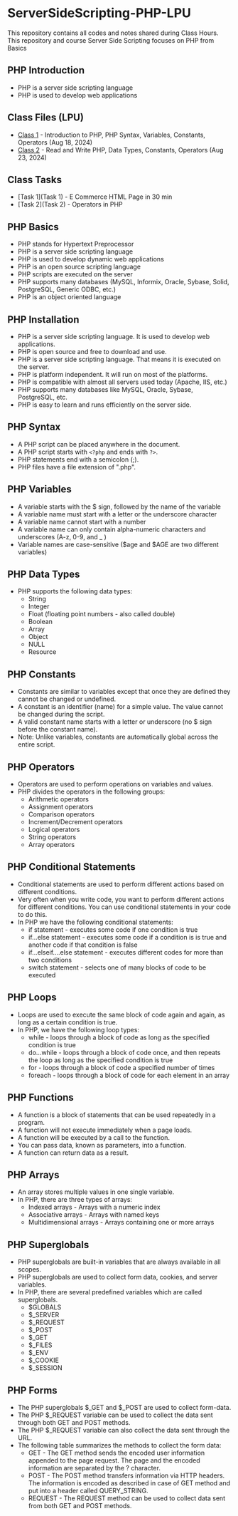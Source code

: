 # ServerSideScripting-PHP-LPU
This repository contains all codes and notes shared during Class Hours. This repository and course Server Side Scripting focuses on PHP from Basics

## PHP Introduction
- PHP is a server side scripting language
- PHP is used to develop web applications

## Class Files (LPU)
- [Class 1](PHP1-Class1.php) - Introduction to PHP, PHP Syntax, Variables, Constants, Operators (Aug 18, 2024)
- [Class 2](PHP2-Class2.php) - Read and Write PHP, Data Types, Constants, Operators (Aug 23, 2024)

## Class Tasks
- [Task 1](Task 1) - E Commerce HTML Page in 30 min
- [Task 2](Task 2) - Operators in PHP


## PHP Basics
- PHP stands for Hypertext Preprocessor
- PHP is a server side scripting language
- PHP is used to develop dynamic web applications
- PHP is an open source scripting language
- PHP scripts are executed on the server
- PHP supports many databases (MySQL, Informix, Oracle, Sybase, Solid, PostgreSQL, Generic ODBC, etc.)
- PHP is an object oriented language

## PHP Installation
- PHP is a server side scripting language. It is used to develop web applications.
- PHP is open source and free to download and use.
- PHP is a server side scripting language. That means it is executed on the server.
- PHP is platform independent. It will run on most of the platforms.
- PHP is compatible with almost all servers used today (Apache, IIS, etc.)
- PHP supports many databases like MySQL, Oracle, Sybase, PostgreSQL, etc.
- PHP is easy to learn and runs efficiently on the server side.

## PHP Syntax
- A PHP script can be placed anywhere in the document.
- A PHP script starts with `<?php` and ends with `?>`.
- PHP statements end with a semicolon (;).
- PHP files have a file extension of ".php".

## PHP Variables
- A variable starts with the $ sign, followed by the name of the variable   
- A variable name must start with a letter or the underscore character
- A variable name cannot start with a number
- A variable name can only contain alpha-numeric characters and underscores (A-z, 0-9, and _ )
- Variable names are case-sensitive ($age and $AGE are two different variables)

## PHP Data Types
- PHP supports the following data types:
  - String
  - Integer
  - Float (floating point numbers - also called double)
  - Boolean
  - Array
  - Object
  - NULL
  - Resource

## PHP Constants
- Constants are similar to variables except that once they are defined they cannot be changed or undefined.
- A constant is an identifier (name) for a simple value. The value cannot be changed during the script.
- A valid constant name starts with a letter or underscore (no $ sign before the constant name).
- Note: Unlike variables, constants are automatically global across the entire script.

## PHP Operators
- Operators are used to perform operations on variables and values.
- PHP divides the operators in the following groups:
  - Arithmetic operators
  - Assignment operators
  - Comparison operators
  - Increment/Decrement operators
  - Logical operators
  - String operators
  - Array operators

## PHP Conditional Statements
- Conditional statements are used to perform different actions based on different conditions.
- Very often when you write code, you want to perform different actions for different conditions. You can use conditional statements in your code to do this.
- In PHP we have the following conditional statements:
  - if statement - executes some code if one condition is true
  - if...else statement - executes some code if a condition is is true and another code if that condition is false
  - if...elseif....else statement - executes different codes for more than two conditions
  - switch statement - selects one of many blocks of code to be executed

## PHP Loops
- Loops are used to execute the same block of code again and again, as long as a certain condition is true.
- In PHP, we have the following loop types:
  - while - loops through a block of code as long as the specified condition is true
  - do...while - loops through a block of code once, and then repeats the loop as long as the specified condition is true
  - for - loops through a block of code a specified number of times
  - foreach - loops through a block of code for each element in an array

## PHP Functions
- A function is a block of statements that can be used repeatedly in a program.
- A function will not execute immediately when a page loads.
- A function will be executed by a call to the function.
- You can pass data, known as parameters, into a function.
- A function can return data as a result.

## PHP Arrays
- An array stores multiple values in one single variable.
- In PHP, there are three types of arrays:
  - Indexed arrays - Arrays with a numeric index
  - Associative arrays - Arrays with named keys
  - Multidimensional arrays - Arrays containing one or more arrays

## PHP Superglobals
- PHP superglobals are built-in variables that are always available in all scopes.
- PHP superglobals are used to collect form data, cookies, and server variables.
- In PHP, there are several predefined variables which are called superglobals.
  - $GLOBALS
  - $_SERVER
  - $_REQUEST
  - $_POST
  - $_GET
  - $_FILES
  - $_ENV
  - $_COOKIE
  - $_SESSION

## PHP Forms
- The PHP superglobals $_GET and $_POST are used to collect form-data.
- The PHP $_REQUEST variable can be used to collect the data sent through both GET and POST methods.
- The PHP $_REQUEST variable can also collect the data sent through the URL.
- The following table summarizes the methods to collect the form data:
  - GET - The GET method sends the encoded user information appended to the page request. The page and the encoded information are separated by the ? character.
  - POST - The POST method transfers information via HTTP headers. The information is encoded as described in case of GET method and put into a header called QUERY_STRING.
  - REQUEST - The REQUEST method can be used to collect data sent from both GET and POST methods.
